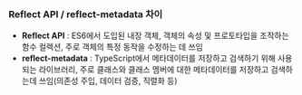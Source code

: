 ### Reflect API / reflect-metadata 차이
- **Reflect API** : ES6에서 도입된 내장 객체, 객체의 속성 및 프로토타입을 조작하는 함수 컬렉션, 주로 객체의 특정 동작을 수정하는 데 쓰임
- **reflect-metadata** : TypeScript에서 메타데이터를 저장하고 검색하기 위해 사용되는 라이브러리, 주로 클래스와 클래스 멤버에 대한 메타데이터를 저장하고 검색하는데 쓰임(의존성 주입, 데이터 검증, 직렬화 등)
